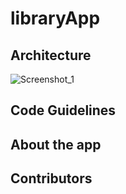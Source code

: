 # libraryApp


## Architecture 
![Screenshot_1](https://user-images.githubusercontent.com/69252953/233648714-078bb574-7bee-431a-afcf-6582a37072f8.png)

## Code Guidelines

## About the app

## Contributors
